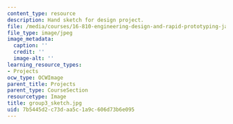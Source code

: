 ```yaml
---
content_type: resource
description: Hand sketch for design project.
file: /media/courses/16-810-engineering-design-and-rapid-prototyping-january-iap-2005/7b5445d2c73daa5c1a9c606d73b6e095_group3_sketch.jpg
file_type: image/jpeg
image_metadata:
  caption: ''
  credit: ''
  image-alt: ''
learning_resource_types:
- Projects
ocw_type: OCWImage
parent_title: Projects
parent_type: CourseSection
resourcetype: Image
title: group3_sketch.jpg
uid: 7b5445d2-c73d-aa5c-1a9c-606d73b6e095
---
```

